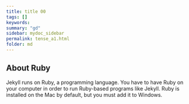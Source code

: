 ```yaml
---
title: title 00
tags: []
keywords:
summary: "gd"
sidebar: mydoc_sidebar
permalink: tense_a1.html
folder: md
---
```


## About Ruby

Jekyll runs on Ruby, a programming language. You have to have Ruby on your computer in order to run Ruby-based programs like Jekyll. Ruby is installed on the Mac by default, but you must add it to Windows.
